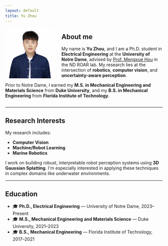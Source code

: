 ```yaml
---
layout: default
title: Yu Zhou
---
```


<img src="IMG_9336.jpg" width="160" style="float: left; margin-right: 20px; border-radius: 8px;"/>

## About me

My name is **Yu Zhou**, and I am a Ph.D. student in **Electrical Engineering** at the **University of Notre Dame**, advised by [Prof. Mengxue Hou](https://engineering.nd.edu/faculty/mengxue-hou/) in the ND ROAR lab. My research lies at the intersection of **robotics**, **computer vision**, and **uncertainty-aware perception**.

Prior to Notre Dame, I earned my **M.S. in Mechanical Engineering and Materials Science** from **Duke University**, and my **B.S. in Mechanical Engineering** from **Florida Institute of Technology**.

<div style="clear: both;"></div>

---

## Research Interests

My research includes:

- **Computer Vision**
- **Machine/Robot Learning**
- **Marine Robotics**

I work on building robust, interpretable robot perception systems using **3D Gaussian Splatting**. I'm especially interested in applying these techniques in complex domains like underwater environments.

---

## Education

- 🎓 **Ph.D., Electrical Engineering** — University of Notre Dame, 2023–Present  
- 🎓 **M.S., Mechanical Engineering and Materials Science** — Duke University, 2021–2023  
- 🎓 **B.S., Mechanical Engineering** — Florida Institute of Technology, 2017–2021

